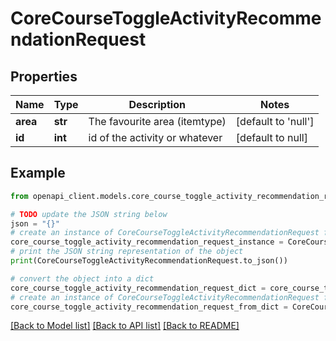 # CoreCourseToggleActivityRecommendationRequest


## Properties

Name | Type | Description | Notes
------------ | ------------- | ------------- | -------------
**area** | **str** | The favourite area (itemtype) | [default to 'null']
**id** | **int** | id of the activity or whatever | [default to null]

## Example

```python
from openapi_client.models.core_course_toggle_activity_recommendation_request import CoreCourseToggleActivityRecommendationRequest

# TODO update the JSON string below
json = "{}"
# create an instance of CoreCourseToggleActivityRecommendationRequest from a JSON string
core_course_toggle_activity_recommendation_request_instance = CoreCourseToggleActivityRecommendationRequest.from_json(json)
# print the JSON string representation of the object
print(CoreCourseToggleActivityRecommendationRequest.to_json())

# convert the object into a dict
core_course_toggle_activity_recommendation_request_dict = core_course_toggle_activity_recommendation_request_instance.to_dict()
# create an instance of CoreCourseToggleActivityRecommendationRequest from a dict
core_course_toggle_activity_recommendation_request_from_dict = CoreCourseToggleActivityRecommendationRequest.from_dict(core_course_toggle_activity_recommendation_request_dict)
```
[[Back to Model list]](../README.md#documentation-for-models) [[Back to API list]](../README.md#documentation-for-api-endpoints) [[Back to README]](../README.md)


